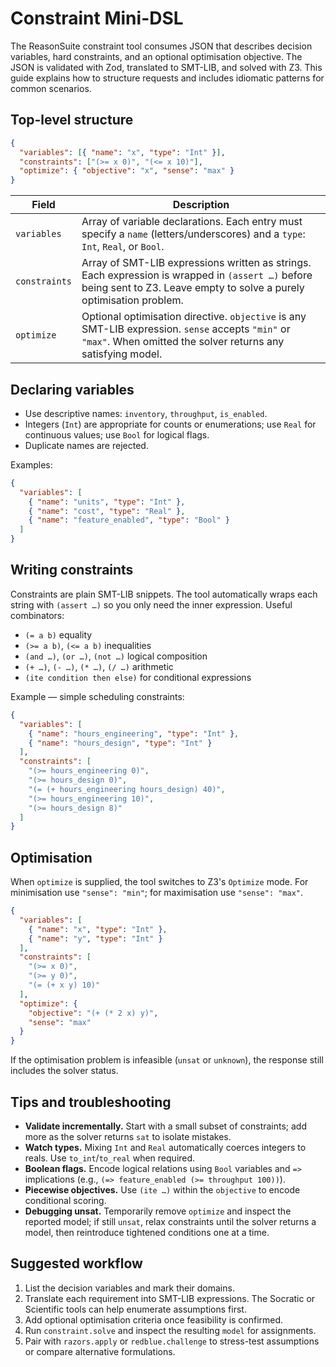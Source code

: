 # Constraint Mini-DSL

The ReasonSuite constraint tool consumes JSON that describes decision variables, hard constraints, and an optional optimisation objective. The JSON is validated with Zod, translated to SMT-LIB, and solved with Z3. This guide explains how to structure requests and includes idiomatic patterns for common scenarios.

## Top-level structure

```json
{
  "variables": [{ "name": "x", "type": "Int" }],
  "constraints": ["(>= x 0)", "(<= x 10)"],
  "optimize": { "objective": "x", "sense": "max" }
}
```

| Field | Description |
| --- | --- |
| `variables` | Array of variable declarations. Each entry must specify a `name` (letters/underscores) and a `type`: `Int`, `Real`, or `Bool`. |
| `constraints` | Array of SMT-LIB expressions written as strings. Each expression is wrapped in `(assert …)` before being sent to Z3. Leave empty to solve a purely optimisation problem. |
| `optimize` | Optional optimisation directive. `objective` is any SMT-LIB expression. `sense` accepts `"min"` or `"max"`. When omitted the solver returns any satisfying model. |

## Declaring variables

- Use descriptive names: `inventory`, `throughput`, `is_enabled`.
- Integers (`Int`) are appropriate for counts or enumerations; use `Real` for continuous values; use `Bool` for logical flags.
- Duplicate names are rejected.

Examples:

```json
{
  "variables": [
    { "name": "units", "type": "Int" },
    { "name": "cost", "type": "Real" },
    { "name": "feature_enabled", "type": "Bool" }
  ]
}
```

## Writing constraints

Constraints are plain SMT-LIB snippets. The tool automatically wraps each string with `(assert …)` so you only need the inner expression. Useful combinators:

- `(= a b)` equality
- `(>= a b)`, `(<= a b)` inequalities
- `(and …)`, `(or …)`, `(not …)` logical composition
- `(+ …)`, `(- …)`, `(* …)`, `(/ …)` arithmetic
- `(ite condition then else)` for conditional expressions

Example — simple scheduling constraints:

```json
{
  "variables": [
    { "name": "hours_engineering", "type": "Int" },
    { "name": "hours_design", "type": "Int" }
  ],
  "constraints": [
    "(>= hours_engineering 0)",
    "(>= hours_design 0)",
    "(= (+ hours_engineering hours_design) 40)",
    "(>= hours_engineering 10)",
    "(>= hours_design 8)"
  ]
}
```

## Optimisation

When `optimize` is supplied, the tool switches to Z3's `Optimize` mode. For minimisation use `"sense": "min"`; for maximisation use `"sense": "max"`.

```json
{
  "variables": [
    { "name": "x", "type": "Int" },
    { "name": "y", "type": "Int" }
  ],
  "constraints": [
    "(>= x 0)",
    "(>= y 0)",
    "(= (+ x y) 10)"
  ],
  "optimize": {
    "objective": "(+ (* 2 x) y)",
    "sense": "max"
  }
}
```

If the optimisation problem is infeasible (`unsat` or `unknown`), the response still includes the solver status.

## Tips and troubleshooting

- **Validate incrementally.** Start with a small subset of constraints; add more as the solver returns `sat` to isolate mistakes.
- **Watch types.** Mixing `Int` and `Real` automatically coerces integers to reals. Use `to_int`/`to_real` when required.
- **Boolean flags.** Encode logical relations using `Bool` variables and `=>` implications (e.g., `(=> feature_enabled (>= throughput 100))`).
- **Piecewise objectives.** Use `(ite …)` within the `objective` to encode conditional scoring.
- **Debugging unsat.** Temporarily remove `optimize` and inspect the reported model; if still `unsat`, relax constraints until the solver returns a model, then reintroduce tightened conditions one at a time.

## Suggested workflow

1. List the decision variables and mark their domains.
2. Translate each requirement into SMT-LIB expressions. The Socratic or Scientific tools can help enumerate assumptions first.
3. Add optional optimisation criteria once feasibility is confirmed.
4. Run `constraint.solve` and inspect the resulting `model` for assignments.
5. Pair with `razors.apply` or `redblue.challenge` to stress-test assumptions or compare alternative formulations.
